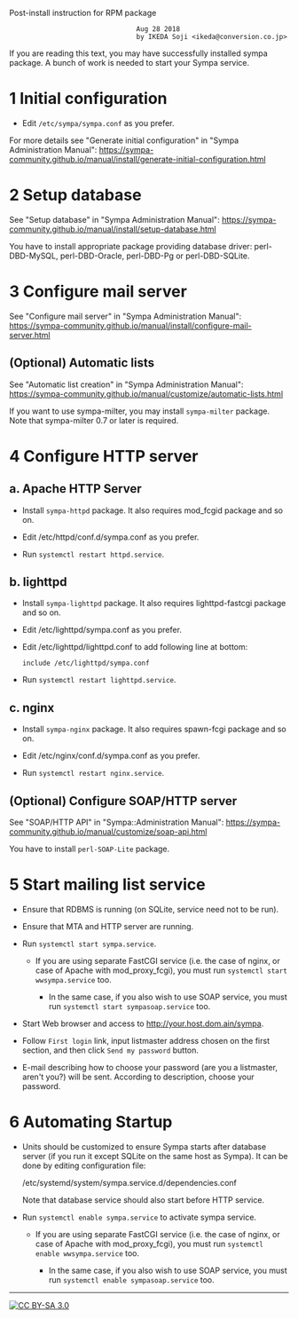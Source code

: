 Post-install instruction for RPM package

                                    Aug 28 2018
                                    by IKEDA Soji <ikeda@conversion.co.jp>

If you are reading this text, you may have successfully installed sympa
package.  A bunch of work is needed to start your Sympa service.

1 Initial configuration
=======================

  * Edit ``/etc/sympa/sympa.conf`` as you prefer.

For more details see "Generate initial configuration" in "Sympa Administration
Manual":
https://sympa-community.github.io/manual/install/generate-initial-configuration.html

2 Setup database
================

See "Setup database" in "Sympa Administration Manual":
https://sympa-community.github.io/manual/install/setup-database.html

You have to install appropriate package providing database driver:
perl-DBD-MySQL, perl-DBD-Oracle, perl-DBD-Pg or perl-DBD-SQLite.

3 Configure mail server
=======================

See "Configure mail server" in "Sympa Administration Manual":
https://sympa-community.github.io/manual/install/configure-mail-server.html

(Optional) Automatic lists
--------------------------

See "Automatic list creation" in "Sympa Administration Manual":
https://sympa-community.github.io/manual/customize/automatic-lists.html

If you want to use sympa-milter, you may install ``sympa-milter`` package.
Note that sympa-milter 0.7 or later is required.

4 Configure HTTP server
=======================

a. Apache HTTP Server
---------------------

  * Install ``sympa-httpd`` package.  It also requires mod_fcgid package
    and so on.

  * Edit /etc/httpd/conf.d/sympa.conf as you prefer.

  * Run ``systemctl restart httpd.service``.

b. lighttpd
-----------

  * Install ``sympa-lighttpd`` package.  It also requires lighttpd-fastcgi
    package and so on.

  * Edit /etc/lighttpd/sympa.conf as you prefer.

  * Edit /etc/lighttpd/lighttpd.conf to add following line at bottom:
    ```
    include /etc/lighttpd/sympa.conf
    ```

  * Run ``systemctl restart lighttpd.service``.

c. nginx
--------

  * Install ``sympa-nginx`` package.  It also requires spawn-fcgi package
    and so on.

  * Edit /etc/nginx/conf.d/sympa.conf as you prefer.

  * Run ``systemctl restart nginx.service``.

(Optional) Configure SOAP/HTTP server
-------------------------------------

See "SOAP/HTTP API" in "Sympa::Administration Manual":
https://sympa-community.github.io/manual/customize/soap-api.html

You have to install ``perl-SOAP-Lite`` package.

5 Start mailing list service
============================

  * Ensure that RDBMS is running (on SQLite, service need not to be run).

  * Ensure that MTA and HTTP server are running.

  * Run ``systemctl start sympa.service``.

      * If you are using separate FastCGI service (i.e. the case of nginx, or
        case of Apache with mod_proxy_fcgi), you must run
        ``systemctl start wwsympa.service`` too.

          * In the same case, if you also wish to use SOAP service, you must
            run ``systemctl start sympasoap.service`` too.

  * Start Web browser and access to <http://your.host.dom.ain/sympa>.

  * Follow ``First login`` link, input listmaster address chosen on the
    first section, and then click ``Send my password`` button.

  * E-mail describing how to choose your password (are you a listmaster,
    aren't you?) will be sent.  According to description, choose your
    password.

6 Automating Startup
====================

  * Units should be customized to ensure Sympa starts after database server
    (if you run it except SQLite on the same host as Sympa).  It can be done
    by editing configuration file:

      /etc/systemd/system/sympa.service.d/dependencies.conf

    Note that database service should also start before HTTP service.

  * Run ``systemctl enable sympa.service`` to activate sympa service.

      * If you are using separate FastCGI service (i.e. the case of nginx, or
        case of Apache with mod_proxy_fcgi), you must run
        ``systemctl enable wwsympa.service`` too.

          * In the same case, if you also wish to use SOAP service, you must
            run ``systemctl enable sympasoap.service`` too.

----
[![CC BY-SA 3.0](https://i.creativecommons.org/l/by-sa/3.0/80x15.png)](http://creativecommons.org/licenses/by-sa/3.0/)
